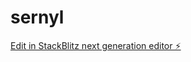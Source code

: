 # sernyl

[Edit in StackBlitz next generation editor ⚡️](https://stackblitz.com/~/github.com/alevkov/sernyl)